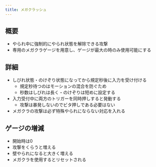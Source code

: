 ```yaml
---
title: メガクラッシュ
---
```


## 概要
* やられ中に強制的にやられ状態を解除できる攻撃
* 専用のメガクラゲージを用意し、ゲージが最大の時のみ使用可能にする

## 詳細
* しびれ状態・のけぞり状態になってから規定秒後に入力を受け付ける
    * 規定秒待つのはモーションの混合を防ぐため
    * 秒数はしびれは長く・のけぞりは短めに設定する
* 入力受付中に両方のトリガーを同時押しすると発動する
    * 攻撃は暴発しないのでビタ押しである必要はない
* メガクラの攻撃は必ず特殊やられにならない対応を入れる

## ゲージの増減
* 開始時は0
* 攻撃をくらうと増える
* 壁やられになると大きく増える
* メガクラを使用するとリセットされる